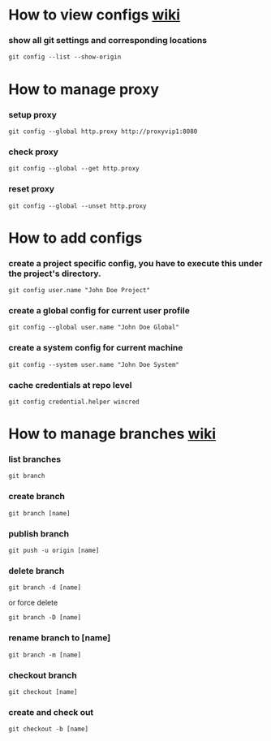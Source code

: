 # How to view configs [wiki](http://confluence:8090/display/KIKLOS/Git+Setup)
### show all git settings and corresponding locations
```
git config --list --show-origin
```

# How to manage proxy 
### setup proxy
```
git config --global http.proxy http://proxyvip1:8080
```

### check proxy
```
git config --global --get http.proxy
```

### reset proxy
```
git config --global --unset http.proxy
```

# How to add configs
### create a project specific config, you have to execute this under the project's directory.
```
git config user.name "John Doe Project"
```

### create a global config for current user profile
```
git config --global user.name "John Doe Global"
```

### create a system config for current machine
```
git config --system user.name "John Doe System"
```

### cache credentials at repo level
```
git config credential.helper wincred
```


# How to manage branches [wiki](https://www.atlassian.com/git/tutorials/using-branches)

### list branches
```
git branch
```

### create branch
```
git branch [name]

```

### publish branch
```
git push -u origin [name]
```

### delete branch
```
git branch -d [name]
```
or force delete
```
git branch -D [name]
```

### rename branch to [name]
```
git branch -m [name]
```

### checkout branch
```
git checkout [name]
```

### create and check out 
```
git checkout -b [name]
```




